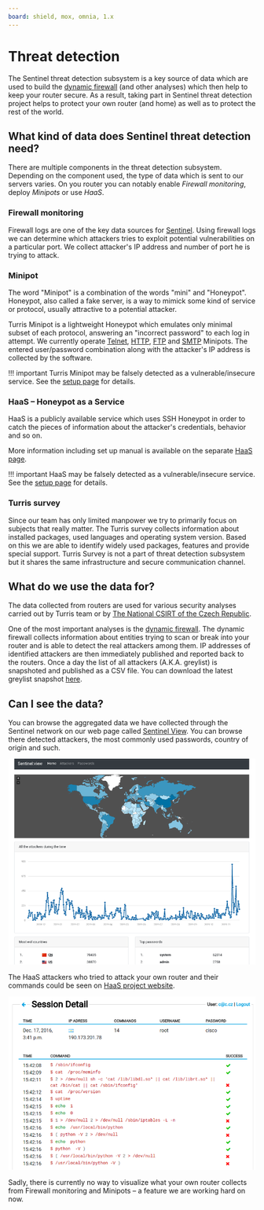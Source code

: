 ```yaml
---
board: shield, mox, omnia, 1.x
---
```

# Threat detection

The Sentinel threat detection subsystem is a key source of data which are used
to build the [dynamic firewall](dynfw.md) (and other analyses)
which then help to keep your router secure. As a result, taking part in
Sentinel threat detection project helps to protect your own router (and home) as
well as to protect the rest of the world.

## What kind of data does Sentinel threat detection need?

There are multiple components in the threat detection subsystem. Depending on
the component used, the type of data which is sent to our servers varies.
On you router you can notably enable *Firewall monitoring*, deploy *Minipots*
or use *HaaS*.

### Firewall monitoring

Firewall logs are one of the key data sources for [Sentinel](../apps/sentinel.md).
Using firewall logs we can determine which attackers tries to exploit potential
vulnerabilities on a particular port. We collect attacker's IP address and number
of port he is trying to attack.

### Minipot

The word "Minipot" is a combination of the words "mini" and "Honeypot".
Honeypot, also called a fake server, is a way to mimick some kind of service or
protocol, usually attractive to a potential attacker.

Turris Minipot is a lightweight Honeypot which emulates only minimal subset of
each protocol, answering an "incorrect password" to each log in attempt. We
currently operate [Telnet](https://en.wikipedia.org/wiki/Telnet),
[HTTP](https://en.wikipedia.org/wiki/Hypertext_Transfer_Protocol),
[FTP](https://en.wikipedia.org/wiki/File_Transfer_Protocol) and
[SMTP](https://en.wikipedia.org/wiki/Simple_Mail_Transfer_Protocol)
Minipots. The entered user/password combination along with the attacker's IP
address is collected by the software.

!!! important
    Turris Minipot may be falsely detected as a vulnerable/insecure service.
    See the [setup page](setup.md#important-note-about-internet-service-providers)
    for details.

### HaaS – Honeypot as a Service

HaaS is a publicly available service which uses SSH Honeypot in order to catch
the pieces of information about the attacker's credentials, behavior and so on.

More information including set up manual is available on the separate
[HaaS page](haas.md).

!!! important
    HaaS may be falsely detected as a vulnerable/insecure service. See the
    [setup page](setup.md#important-note-about-internet-service-providers)
    for details.

### Turris survey

Since our team has only limited manpower we try to primarily focus
on subjects that really matter. The Turris survey collects information about
installed packages, used languages and operating system version. Based on this
we are able to identify widely used packages, features and provide special
support. Turris Survey is not a part of threat detection subsystem but it shares
the same infrastructure and secure communication channel.

## What do we use the data for?

The data collected from routers are used for various security analyses
carried out by Turris team or by
[The National CSIRT of the Czech Republic](https://csirt.cz/en/).

One of the most important analyses is the
[dynamic firewall](dynfw.md). The dynamic firewall
collects information about entities trying to scan or break into your router and
is able to detect the real attackers among them. IP addresses of identified
attackers are then immediately published and reported back to the routers.
Once a day the list of all attackers (A.K.A. greylist) is snapshoted and
published as a CSV file. You can download the latest greylist snapshot
[here](https://view.sentinel.turris.cz/greylist-data/).

## Can I see the data?

You can browse the aggregated data we have collected through the Sentinel
network on our web page called [Sentinel View](https://view.sentinel.turris.cz/).
You can browse there detected attackers, the most commonly used passwords,
country of origin and such.

![Sentinel View](sview.png)

The HaaS attackers who tried to attack your own router and their commands
could be seen on [HaaS project website](https://haas.nic.cz).

![HaaS Session](haas-session.png)

Sadly, there is currently no way to visualize what your own router collects from
Firewall monitoring and Minipots – a feature we are working hard on now.
